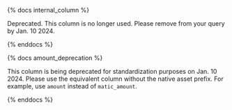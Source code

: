 {% docs internal_column %}    

Deprecated. This column is no longer used. Please remove from your query by Jan. 10 2024.

{% enddocs %}

{% docs amount_deprecation %}   

This column is being deprecated for standardization purposes on Jan. 10 2024. Please use the equivalent column without the native asset prefix. For example, use `amount` instead of `matic_amount`.

{% enddocs %}